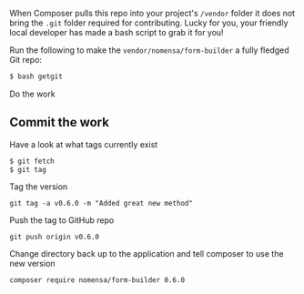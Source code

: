 
When Composer pulls this repo into your project's `/vendor` folder it does not bring the `.git` folder required for contributing. Lucky for you, your friendly local developer has made a bash script to grab it for you! 

Run the following to make the `vendor/nomensa/form-builder` a fully fledged Git repo: 

```bash
$ bash getgit
```

Do the work

## Commit the work

Have a look at what tags currently exist

```bash
$ git fetch
$ git tag
```

Tag the version

```
git tag -a v0.6.0 -m "Added great new method"
```

Push the tag to GitHub repo

```
git push origin v0.6.0
```

Change directory back up to the application and tell composer to use the new version

```
composer require nomensa/form-builder 0.6.0
```

